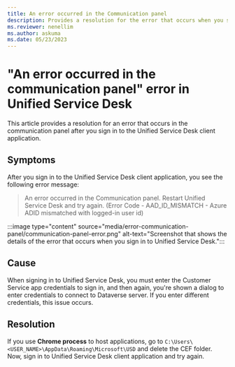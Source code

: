```yaml
---
title: An error occurred in the Communication panel
description: Provides a resolution for the error that occurs when you sign in to the communication panel in Unified Service Desk client application.
ms.reviewer: nenellim
ms.author: askuma
ms.date: 05/23/2023
---
```

# "An error occurred in the communication panel" error in Unified Service Desk

This article provides a resolution for an error that occurs in the communication panel after you sign in to the Unified Service Desk client application.

## Symptoms

After you sign in to the Unified Service Desk client application, you see the following error message:

> An error occurred in the Communication panel. Restart Unified Service Desk and try again. (Error Code - AAD_ID_MISMATCH - Azure ADID mismatched with logged-in user id)

:::image type="content" source="media/error-communication-panel/communication-panel-error.png" alt-text="Screenshot that shows the details of the error that occurs when you sign in to Unified Service Desk.":::

## Cause

When signing in to Unified Service Desk, you must enter the Customer Service app credentials to sign in, and then again, you're shown a dialog to enter credentials to connect to Dataverse server. If you enter different credentials, this issue occurs.

## Resolution

If you use **Chrome process** to host applications, go to `C:\Users\<USER_NAME>\AppData\Roaming\Microsoft\USD` and delete the CEF folder. Now, sign in to Unified Service Desk client application and try again.
